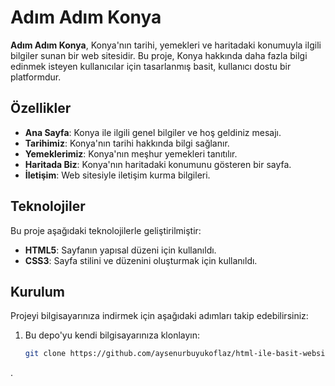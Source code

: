 # Adım Adım Konya

**Adım Adım Konya**, Konya'nın tarihi, yemekleri ve haritadaki konumuyla ilgili bilgiler sunan bir web sitesidir. Bu proje, Konya hakkında daha fazla bilgi edinmek isteyen kullanıcılar için tasarlanmış basit, kullanıcı dostu bir platformdur.

## Özellikler

- **Ana Sayfa**: Konya ile ilgili genel bilgiler ve hoş geldiniz mesajı.
- **Tarihimiz**: Konya'nın tarihi hakkında bilgi sağlanır.
- **Yemeklerimiz**: Konya'nın meşhur yemekleri tanıtılır.
- **Haritada Biz**: Konya'nın haritadaki konumunu gösteren bir sayfa.
- **İletişim**: Web sitesiyle iletişim kurma bilgileri.

## Teknolojiler

Bu proje aşağıdaki teknolojilerle geliştirilmiştir:
- **HTML5**: Sayfanın yapısal düzeni için kullanıldı.
- **CSS3**: Sayfa stilini ve düzenini oluşturmak için kullanıldı.

## Kurulum

Projeyi bilgisayarınıza indirmek için aşağıdaki adımları takip edebilirsiniz:

1. Bu depo'yu kendi bilgisayarınıza klonlayın:
   ```bash
   git clone https://github.com/aysenurbuyukoflaz/html-ile-basit-website.git
. 
